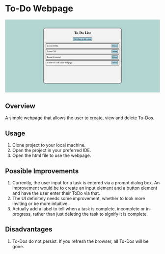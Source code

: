 # To-Do Webpage

![Screenshot of v1.0 of webpage](img/ToDo%20Webpage%20Screenshot%20v1.0.png)

## Overview
A simple webpage that allows the user to create, view and delete To-Dos.

## Usage
1. Clone project to your local machine.
2. Open the project in your preferred IDE.
3. Open the html file to use the webpage. 

## Possible Improvements

1. Currently, the user input for a task is entered via a prompt dialog box. An improvement would be to create an input element and a button element and have the user enter their ToDo via that.
2. The UI definitely needs some improvement, whether to look more inviting or be more intuitive.
3. Actually add a label to tell when a task is complete, incomplete or in-progress, rather than just deleting the task to signify it is complete.

## Disadvantages

1. To-Dos do not persist. If you refresh the browser, all To-Dos will be gone.